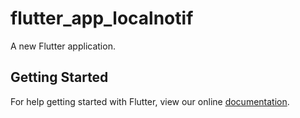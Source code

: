 # flutter_app_localnotif

A new Flutter application.

## Getting Started

For help getting started with Flutter, view our online
[documentation](https://flutter.io/).
